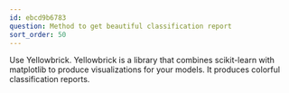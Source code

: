 ```yaml
---
id: ebcd9b6783
question: Method to get beautiful classification report
sort_order: 50
---
```


Use Yellowbrick. Yellowbrick is a library that combines scikit-learn with matplotlib to produce visualizations for your models. It produces colorful classification reports.